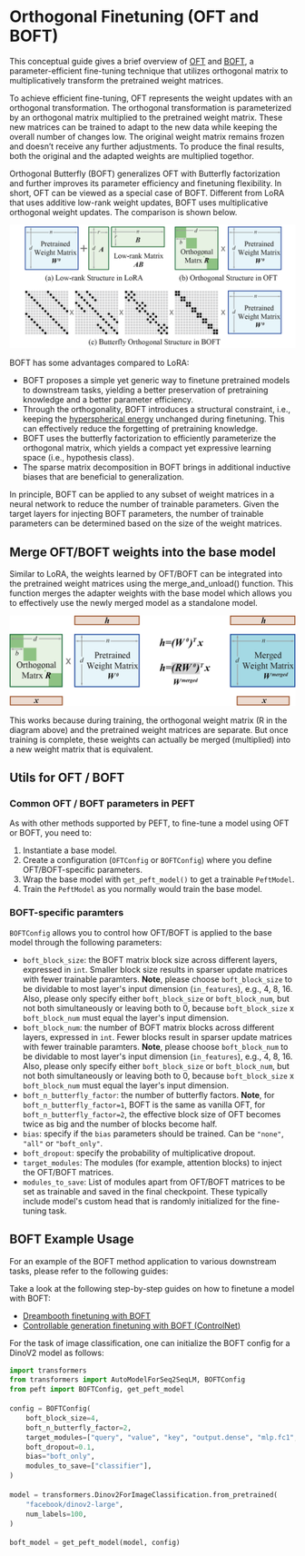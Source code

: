 <!--Copyright 2023 The HuggingFace Team. All rights reserved.

Licensed under the Apache License, Version 2.0 (the "License"); you may not use this file except in compliance with
the License. You may obtain a copy of the License at

http://www.apache.org/licenses/LICENSE-2.0

Unless required by applicable law or agreed to in writing, software distributed under the License is distributed on
an "AS IS" BASIS, WITHOUT WARRANTIES OR CONDITIONS OF ANY KIND, either express or implied. See the License for the
specific language governing permissions and limitations under the License.

⚠️ Note that this file is in Markdown but contain specific syntax for our doc-builder (similar to MDX) that may not be
rendered properly in your Markdown viewer.

-->

# Orthogonal Finetuning (OFT and BOFT) 

This conceptual guide gives a brief overview of [OFT](https://arxiv.org/abs/2306.07280) and [BOFT](https://arxiv.org/abs/2311.06243), a parameter-efficient fine-tuning technique that utilizes orthogonal matrix to multiplicatively transform the pretrained weight matrices.

To achieve efficient fine-tuning, OFT represents the weight updates with an orthogonal transformation. The orthogonal transformation is parameterized by an orthogonal matrix multiplied to the pretrained weight matrix. These new matrices can be trained to adapt to the new data while keeping the overall number of changes low. The original weight matrix remains frozen and doesn’t receive any further adjustments. To produce the final results, both the original and the adapted weights are multiplied togethor.

Orthogonal Butterfly (BOFT) generalizes OFT with Butterfly factorization and further improves its parameter efficiency and finetuning flexibility. In short, OFT can be viewed as a special case of BOFT. Different from LoRA that uses additive low-rank weight updates, BOFT uses multiplicative orthogonal weight updates. The comparison is shown below.

<div class="flex justify-center">
    <img src="https://github.com/wy1iu/butterfly-oft/blob/main/assets/BOFT_comparison.png"/>
</div>


BOFT has some advantages compared to LoRA: 

* BOFT proposes a simple yet generic way to finetune pretrained models to downstream tasks, yielding a better preservation of pretraining knowledge and a better parameter efficiency.
* Through the orthogonality, BOFT introduces a structural constraint, i.e., keeping the [hyperspherical energy](https://arxiv.org/abs/1805.09298) unchanged during finetuning. This can effectively reduce the forgetting of pretraining knowledge.
* BOFT uses the butterfly factorization to efficiently parameterize the orthogonal matrix, which yields a compact yet expressive learning space (i.e., hypothesis class).
* The sparse matrix decomposition in BOFT brings in additional inductive biases that are beneficial to generalization.

In principle, BOFT can be applied to any subset of weight matrices in a neural network to reduce the number of trainable parameters. Given the target layers for injecting BOFT parameters, the number of trainable parameters can be determined based on the size of the weight matrices.

## Merge OFT/BOFT weights into the base model

Similar to LoRA, the weights learned by OFT/BOFT can be integrated into the pretrained weight matrices using the merge_and_unload() function. This function merges the adapter weights with the base model which allows you to effectively use the newly merged model as a standalone model.

<div class="flex justify-center">
    <img src="https://github.com/wy1iu/butterfly-oft/blob/main/assets/boft_merge.png"/>
</div>

This works because during training, the orthogonal weight matrix (R in the diagram above) and the pretrained weight matrices are separate. But once training is complete, these weights can actually be merged (multiplied) into a new weight matrix that is equivalent.

## Utils for OFT / BOFT

### Common OFT / BOFT parameters in PEFT

As with other methods supported by PEFT, to fine-tune a model using OFT or BOFT, you need to:

1. Instantiate a base model.
2. Create a configuration (`OFTConfig` or `BOFTConfig`) where you define OFT/BOFT-specific parameters.
3. Wrap the base model with `get_peft_model()` to get a trainable `PeftModel`.
4. Train the `PeftModel` as you normally would train the base model.


### BOFT-specific paramters

`BOFTConfig` allows you to control how OFT/BOFT is applied to the base model through the following parameters:

- `boft_block_size`: the BOFT matrix block size across different layers, expressed in `int`. Smaller block size results in sparser update matrices with fewer trainable paramters. **Note**, please choose `boft_block_size` to be dividable to most layer's input dimension (`in_features`), e.g., 4, 8, 16. Also, please only 
specify either `boft_block_size` or `boft_block_num`, but not both simultaneously or leaving both to 0, because `boft_block_size` x `boft_block_num` must equal the layer's input dimension.
- `boft_block_num`: the number of BOFT matrix blocks across different layers, expressed in `int`. Fewer blocks result in sparser update matrices with fewer trainable paramters. **Note**, please choose `boft_block_num` to be dividable to most layer's input dimension (`in_features`), e.g., 4, 8, 16. Also, please only 
specify either `boft_block_size` or `boft_block_num`, but not both simultaneously or leaving both to 0, because `boft_block_size` x `boft_block_num` must equal the layer's input dimension.
- `boft_n_butterfly_factor`: the number of butterfly factors. **Note**, for `boft_n_butterfly_factor=1`, BOFT is the same as vanilla OFT, for `boft_n_butterfly_factor=2`, the effective block size of OFT becomes twice as big and the number of blocks become half.
- `bias`: specify if the `bias` parameters should be trained. Can be `"none"`, `"all"` or `"boft_only"`.
- `boft_dropout`: specify the probability of multiplicative dropout.
- `target_modules`: The modules (for example, attention blocks) to inject the OFT/BOFT matrices.
- `modules_to_save`: List of modules apart from OFT/BOFT matrices to be set as trainable and saved in the final checkpoint. These typically include model's custom head that is randomly initialized for the fine-tuning task.



## BOFT Example Usage

For an example of the BOFT method application to various downstream tasks, please refer to the following guides:

Take a look at the following step-by-step guides on how to finetune a model with BOFT:
- [Dreambooth finetuning with BOFT](../task_guides/boft_dreambooth) 
- [Controllable generation finetuning with BOFT (ControlNet)](../task_guides/boft_controlnet) 

For the task of image classification, one can initialize the BOFT config for a DinoV2 model as follows:

```py
import transformers
from transformers import AutoModelForSeq2SeqLM, BOFTConfig
from peft import BOFTConfig, get_peft_model

config = BOFTConfig(
    boft_block_size=4,
    boft_n_butterfly_factor=2,
    target_modules=["query", "value", "key", "output.dense", "mlp.fc1", "mlp.fc2"],
    boft_dropout=0.1,
    bias="boft_only",
    modules_to_save=["classifier"],
)

model = transformers.Dinov2ForImageClassification.from_pretrained(
    "facebook/dinov2-large",
    num_labels=100,
)

boft_model = get_peft_model(model, config)
```
